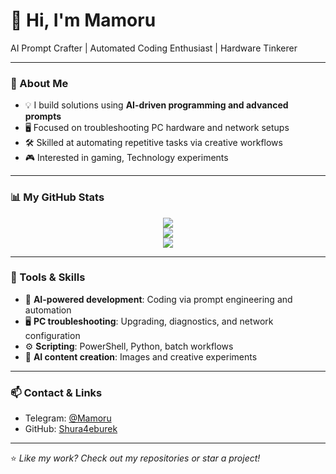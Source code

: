 # 👋 Hi, I'm Mamoru

AI Prompt Crafter | Automated Coding Enthusiast | Hardware Tinkerer

---

### 🚀 About Me
- 💡 I build solutions using **AI-driven programming and advanced prompts**
- 🖥️ Focused on troubleshooting PC hardware and network setups
- 🛠️ Skilled at automating repetitive tasks via creative workflows
- 🎮 Interested in gaming, Technology experiments

---

### 📊 My GitHub Stats

<div align="center">

  <img src="https://github-readme-stats.vercel.app/api?username=Shura4eburek&show_icons=true&theme=radical" />
  <br>
  <img src="https://github-readme-stats.vercel.app/api/top-langs/?username=Shura4eburek&layout=compact&theme=radical" />
  <br>
  <a href="https://u8views.com/github/Shura4eburek">
    <img src="https://u8views.com/api/v1/github/profiles/69597036/views/day-week-month-total-count.svg" />
  </a>
  
</div>


---

### 🧠 Tools & Skills
- 🤖 **AI-powered development**: Coding via prompt engineering and automation
- 🖥️ **PC troubleshooting**: Upgrading, diagnostics, and network configuration
- ⚙️ **Scripting**: PowerShell, Python, batch workflows  
- 🎨 **AI content creation**: Images and creative experiments

---

### 📫 Contact & Links
- Telegram: [@Mamoru](https://t.me/)
- GitHub: [Shura4eburek](https://github.com/Shura4eburek)

---
⭐️ _Like my work? Check out my repositories or star a project!_
